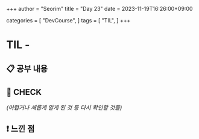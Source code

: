 +++
author = "Seorim"
title =  "Day 23"
date = 2023-11-19T16:26:00+09:00

categories = [
    "DevCourse",
]
tags = [
    "TIL",
]
+++

# TIL -

## 📋 공부 내용

###

####

## 👀 CHECK

_<span style = "font-size:15px">(어렵거나 새롭게 알게 된 것 등 다시 확인할 것들)</span>_

## ❗ 느낀 점
